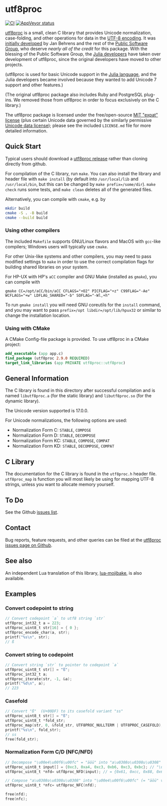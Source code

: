 # utf8proc
[![CI](https://github.com/NanoComp/meep/actions/workflows/build-ci.yml/badge.svg)](https://github.com/JuliaStrings/utf8proc/actions/workflows/build-ci.yml)
[![AppVeyor status](https://ci.appveyor.com/api/projects/status/ivaa0v6ikxrmm5r6?svg=true)](https://ci.appveyor.com/project/StevenGJohnson/utf8proc)

[utf8proc](http://juliastrings.github.io/utf8proc/) is a small, clean C
library that provides Unicode normalization, case-folding, and other
operations for data in the [UTF-8
encoding](http://en.wikipedia.org/wiki/UTF-8).  It was [initially
developed](http://www.public-software-group.org/utf8proc) by Jan
Behrens and the rest of the [Public Software
Group](http://www.public-software-group.org/), who deserve *nearly all
of the credit* for this package.  With the blessing of the Public
Software Group, the [Julia developers](http://julialang.org/) have
taken over development of utf8proc, since the original developers have
moved to other projects.

(utf8proc is used for basic Unicode
support in the [Julia language](http://julialang.org/), and the Julia
developers became involved because they wanted to add Unicode 7 support and other features.)

(The original utf8proc package also includes Ruby and PostgreSQL plug-ins.
We removed those from utf8proc in order to focus exclusively on the C
library.)

The utf8proc package is licensed under the
free/open-source [MIT "expat"
license](http://opensource.org/licenses/MIT) (plus certain Unicode
data governed by the similarly permissive [Unicode data
license](http://www.unicode.org/copyright.html#Exhibit1)); please see
the included `LICENSE.md` file for more detailed information.

## Quick Start

Typical users should download a [utf8proc release](http://juliastrings.github.io/utf8proc/releases/) rather than cloning directly from github.

For compilation of the C library, run `make`.  You can also install the library and header file with `make install` (by default into `/usr/local/lib` and `/usr/local/bin`, but this can be changed by `make prefix=/some/dir`).  `make check` runs some tests, and `make clean` deletes all of the generated files.

Alternatively, you can compile with `cmake`, e.g. by
```sh
mkdir build
cmake -S . -B build
cmake --build build
```

### Using other compilers
The included `Makefile` supports GNU/Linux flavors and MacOS with `gcc`-like compilers; Windows users will typically use `cmake`.

For other Unix-like systems and other compilers, you may need to pass modified settings to `make` in order to use the correct compilation flags for building shared libraries on your system.

For HP-UX with HP's `aCC` compiler and GNU Make (installed as `gmake`), you can compile with
```
gmake CC=/opt/aCC/bin/aCC CFLAGS="+O2" PICFLAG="+z" C99FLAG="-Ae" WCFLAGS="+w" LDFLAG_SHARED="-b" SOFLAG="-Wl,+h"
```
To run `gmake install` you will need GNU coreutils for the `install` command, and you may want to pass `prefix=/opt libdir=/opt/lib/hpux32` or similar to change the installation location.

### Using with CMake

A CMake Config-file package is provided. To use utf8proc in a CMake project:

```cmake
add_executable (app app.c)
find_package (utf8proc 2.9.0 REQUIRED)
target_link_libraries (app PRIVATE utf8proc::utf8proc)
```

## General Information

The C library is found in this directory after successful compilation
and is named `libutf8proc.a` (for the static library) and
`libutf8proc.so` (for the dynamic library).

The Unicode version supported is 17.0.0.

For Unicode normalizations, the following options are used:

* Normalization Form C:  `STABLE`, `COMPOSE`
* Normalization Form D:  `STABLE`, `DECOMPOSE`
* Normalization Form KC: `STABLE`, `COMPOSE`, `COMPAT`
* Normalization Form KD: `STABLE`, `DECOMPOSE`, `COMPAT`

## C Library

The documentation for the C library is found in the `utf8proc.h` header file.
`utf8proc_map` is function you will most likely be using for mapping UTF-8
strings, unless you want to allocate memory yourself.

## To Do

See the Github [issues list](https://github.com/JuliaLang/utf8proc/issues).

## Contact

Bug reports, feature requests, and other queries can be filed at
the [utf8proc issues page on Github](https://github.com/JuliaLang/utf8proc/issues).

## See also

An independent Lua translation of this library, [lua-mojibake](https://github.com/differentprogramming/lua-mojibake), is also available.

## Examples

### Convert codepoint to string
```c
// Convert codepoint `a` to utf8 string `str`
utf8proc_int32_t a = 223;
utf8proc_uint8_t str[16] = { 0 };
utf8proc_encode_char(a, str);
printf("%s\n", str);
// ß
```

### Convert string to codepoint
```c
// Convert string `str` to pointer to codepoint `a`
utf8proc_uint8_t str[] = "ß";
utf8proc_int32_t a;
utf8proc_iterate(str, -1, &a);
printf("%d\n", a);
// 223
```

### Casefold

```c
// Convert "ß"  (U+00DF) to its casefold variant "ss"
utf8proc_uint8_t str[] = "ß";
utf8proc_uint8_t *fold_str;
utf8proc_map(str, 0, &fold_str, UTF8PROC_NULLTERM | UTF8PROC_CASEFOLD);
printf("%s\n", fold_str);
// ss
free(fold_str);
```

### Normalization Form C/D (NFC/NFD)
```c
// Decompose "\u00e4\u00f6\u00fc" = "äöü" into "a\u0308o\u0308u\u0308" (= "äöü" via combining char U+0308)
utf8proc_uint8_t input[] = {0xc3, 0xa4, 0xc3, 0xb6, 0xc3, 0xbc}; // "\u00e4\u00f6\u00fc" = "äöü" in UTF-8
utf8proc_uint8_t *nfd= utf8proc_NFD(input); // = {0x61, 0xcc, 0x88, 0x6f, 0xcc, 0x88, 0x75, 0xcc, 0x88}

// Compose "a\u0308o\u0308u\u0308" into "\u00e4\u00f6\u00fc" (= "äöü" via precomposed characters)
utf8proc_uint8_t *nfc= utf8proc_NFC(nfd);

free(nfd);
free(nfc);
```
